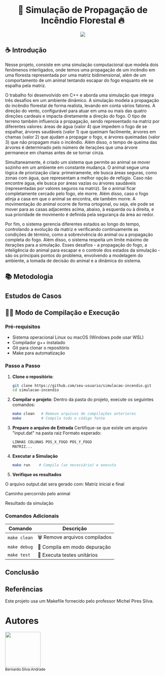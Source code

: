 <h1 align="center">🌲 Simulação de Propagação de Incêndio Florestal 🔥</h1>

<div align="center"> 
   <img src="![Image](https://github.com/user-attachments/assets/01bec733-3390-49e3-b680-7266121428ee)">
</div>

## ☕ Introdução

Nesse projeto, consiste em uma simulação computacional que modela dois fenômenos interligados, onde temos uma propagação de um incêndio em uma floresta representada por uma matriz bidimensional, além de um comportamento de um animal tentando escapar do fogo enquanto ele se espalha pela matriz.

O trabalho foi desenvolvido em C++ e aborda uma simulação que integra três desafios em um ambiente dinâmico. A simulação modela a propagação do incêndio florestal de forma realista, levando em conta vários fatores. A direção do vento, configurável para atuar em uma ou mais das quatro direções cardeais e impacta diretamente a direção do fogo. O tipo de terreno também influencia a propagação, sendo representado na matriz por diferentes valores: áreas de água (valor 4) que impedem o fogo de se espalhar, árvores saudáveis (valor 1) que queimam facilmente, árvores em chamas (valor 2) que ajudam a propagar o fogo, e árvores queimadas (valor 3) que não propagam mais o incêndio. Além disso, o tempo de queima das árvores é determinado pelo número de iterações que uma árvore permanece em chamas antes de se tornar cinza.

Simultaneamente, é criado um sistema que permite ao animal se mover sozinho em um ambiente em constante mudança. O animal segue uma lógica de priorização clara: primeiramente, ele busca áreas seguras, como zonas com água, que representam a melhor opção de refúgio. Caso não encontre água, ele busca por áreas vazias ou árvores saudáveis (representadas por valores seguros na matriz). Se o animal ficar completamente cercado pelo fogo, ele morre. Além disso, caso o fogo atinja a casa em que o animal se encontra, ele também morre. A movimentação do animal ocorre de forma ortogonal, ou seja, ele pode se mover para as casas adjacentes acima, abaixo, à esquerda ou à direita, e sua prioridade de movimento é definida pela segurança da área ao redor.

Por fim, o sistema gerencia diferentes estados ao longo do tempo, controlando a evolução da matriz e verificando continuamente as condições de término, como a sobrevivência do animal ou a propagação completa do fogo. Além disso, o sistema respeita um limite máximo de iterações para a simulação. Esses desafios - a propagação do fogo, a inteligência do animal para escapar e o controle dos estados da simulação - são os principais pontos do problema, envolvendo a modelagem do ambiente, a tomada de decisão do animal e a dinâmica do sistema.



## 📚 Metodologia

## Estudos de Casos

## 👨‍💻 Modo de Compilação e Execução
### Pré-requisitos
- Sistema operacional Linux ou macOS (Windows pode usar WSL)
- Compilador g++ instalado
- Git para clonar o repositório
- Make para automatização

### Passo a Passo

1. **Clone o repositório**:
   ```bash
   git clone https://github.com/seu-usuario/simulacao-incendio.git
   cd simulacao-incendio
2. **Compilar o projeto**:
Dentro da pasta do projeto, execute os seguintes comandos:
   ```bash
   make clean   # Remove arquivos de compilações anteriores
   make         # Compila todo o código fonte
3. **Prepare o arquivo de Entrada**
Certifique-se que existe um arquivo "input.dat" na pasta raiz
   Formato esperado:
   ```bash
   LINHAS COLUNAS POS_X_FOGO POS_Y_FOGO
   MATRIZ...
4. **Executar a Simulação**
   ```bash
   make run    # Compila (se necessário) e executa
5. **Verifique os resultados**

O arquivo output.dat sera gerado com:
   Matriz inicial e final

   Caminho percorrido pelo animal

   Resultado da simulação
### Comandos Adicionais

| Comando       | Descrição                              |
|---------------|----------------------------------------|
| `make clean`  | 🗑️ Remove arquivos compilados         |
| `make debug`  | 🐛 Compila em modo depuração           |
| `make test`   | 🧪 Executa testes unitários            |

   
## Conclusão

## Referências
Este projeto usa um Makefile fornecido pelo professor Michel Pires Silva.

# Autores

[<img loading="lazy" src="https://avatars.githubusercontent.com/u/177992576?v=4" width=115><br><sub>Bernardo Silva Andrade</sub>](https://github.com/BernardoSilvaAndrade) 


